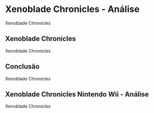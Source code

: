 ---
---

# Xenoblade Chronicles - Análise

Xenoblade Chronicles

## Xenoblade Chronicles

Xenoblade Chronicles

## Conclusão

Xenoblade Chronicles

## Xenoblade Chronicles Nintendo Wii - Análise

Xenoblade Chronicles
